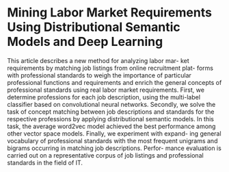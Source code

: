 # Mining Labor Market Requirements Using Distributional Semantic Models and Deep Learning

This article describes a new method for analyzing labor mar- ket requirements by matching job listings from online recruitment plat- forms with professional standards to weigh the importance of particular professional functions and requirements and enrich the general concepts of professional standards using real labor market requirements. First, we determine professions for each job description, using the multi-label classifier based on convolutional neural networks. Secondly, we solve the task of concept matching between job descriptions and standards for the respective professions by applying distributional semantic models. In this task, the average word2vec model achieved the best performance among other vector space models. Finally, we experiment with expand- ing general vocabulary of professional standards with the most frequent unigrams and bigrams occurring in matching job descriptions. Perfor- mance evaluation is carried out on a representative corpus of job listings and professional standards in the field of IT.
